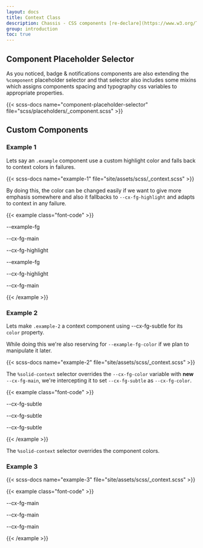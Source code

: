 ```yaml
---
layout: docs
title: Context Class
description: Chassis - CSS components [re-declare](https://www.w3.org/TR/css-variables-1/#example-c3e4e8d9) body variables for their properties to allow complete palette change in context variants with a smaller file size.
group: introduction
toc: true
---
```


## Component Placeholder Selector

As you noticed, badge & notifications components are also extending the `%component` placeholder selector and that selector also includes some mixins which assigns components spacing and typography css variables to appropriate properties.

{{< scss-docs name="component-placeholder-selector" file="scss/placeholders/_component.scss" >}}

## Custom Components

### Example 1

Lets say an `.example` component use a custom highlight color and falls back to context colors in failures.

{{< scss-docs name="example-1" file="site/assets/scss/_context.scss" >}}

By doing this, the color can be changed easily if we want to give more emphasis somewhere and also it fallbacks to `--cx-fg-highlight` and adapts to context in any failure.

{{< example class="font-code" >}}
<div>
  <p class="example p-small">--example-fg</p>
</div>
<div style="--example-fg: var(--cx-fg-main);">
  <p class="example p-small">--cx-fg-main</p>
</div>
<div style="--example-fg: var(--no-color);">
  <p class="example p-small">--cx-fg-highlight</p>
</div>
<div class="context primary">
  <p class="example p-small">--example-fg</p>
</div>
<div class="context primary" style="--example-fg: var(--no-color);">
  <p class="example p-small">--cx-fg-highlight</p>
</div>
<div class="context primary">
  <p class="p-small">--cx-fg-main</p>
</div>
{{< /example >}}

### Example 2

Lets make `.example-2` a context component using --cx-fg-subtle for its `color` property.

While doing this we're also reserving for `--example-fg-color` if we plan to manipulate it later.

{{< scss-docs name="example-2" file="site/assets/scss/_context.scss" >}}

The `%solid-context` selector overrides the `--cx-fg-color` variable with **new** `--cx-fg-main`, we're intercepting it to set `--cx-fg-subtle` as `--cx-fg-color`.

{{< example class="font-code" >}}
<p class="example-2 p-small">--cx-fg-subtle</p>
<p class="example-2 primary p-small">--cx-fg-subtle</p>
<p class="example-2 primary solid p-small">--cx-fg-subtle</p>
{{< /example >}}

The `%solid-context` selector overrides the component colors.

### Example 3

{{< scss-docs name="example-3" file="site/assets/scss/_context.scss" >}}

{{< example class="font-code" >}}
<p class="example-3 p-small">--cx-fg-main</p>
<p class="example-3 primary p-small">--cx-fg-main</p>
<p class="example-3 primary solid p-small">--cx-fg-main</p>
{{< /example >}}
